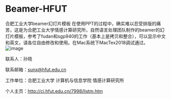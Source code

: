 # Beamer-HFUT
合肥工业大学beamer幻灯片模板
在使用PPT的过程中，确实难以忍受排版的痛苦，这是为合肥工业大学情感计算研究所，自然语言处理团队制作的beamer的幻灯片模板，参考了fudan和sgp940的工作（基本上是拷贝和整合），可以显示中文和英文，请各位自由修改和使用。在Mac系统下MacTex2018调试通过。
![image](http://github.com/sxhfut/Beamer-HFUT/raw/images/beamer-hfut.png)

联系人：孙晓 

联系邮箱：sunx@hfut.edu.cn 

工作单位：合肥工业大学 计算机与信息学院 情感计算研究所 

个人主页：http://ci.hfut.edu.cn/7998/listm.htm
